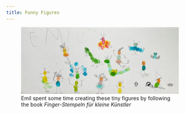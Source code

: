 ```yaml
---
title: Funny Figures
---
```

<figure class="hero">
<img src="/img/emil-drawing/IMG_2574.jpg" alt="A white and wide paper format with colorful tiny figures.">
<figcaption>Emil spent some time creating these tiny figures by following the book <cite>Finger-Stempeln für kleine Künstler</cite></figcaption>
</figure>